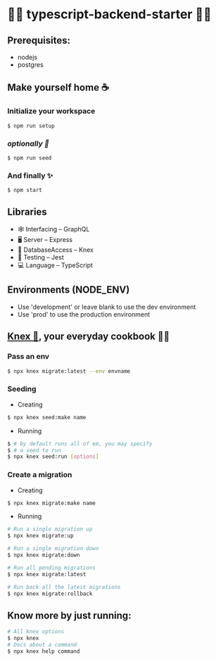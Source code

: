 # 🎉🎉 typescript-backend-starter 🎉🎉

## Prerequisites:
 * nodejs
 * postgres

## Make yourself home ☕

### Initialize your workspace
```
$ npm run setup
```

### _optionally 🙂_

```
$ npm run seed
```

### And finally  ✨

```
$ npm start
```

## Libraries
  * 🕸 Interfacing – GraphQL
  * 🖥 Server – Express
  * 💾 DatabaseAccess – Knex
  * 🧪 Testing – Jest
  * 💻 Language – TypeScript
## Environments (NODE_ENV)
  * Use 'development' or leave blank to use the dev environment
  * Use 'prod' to use the production environment

## [Knex 💾](https://knexjs.org/), your everyday cookbook 🧑‍🍳 

### Pass an env 
```bash
$ npx knex migrate:latest --env envname
```
### Seeding

* Creating 
```bash
$ npx knex seed:make name
```
* Running
```bash
$ # by default runs all of em, you may specify
$ # a seed to run
$ npx knex seed:run [options]
```
### Create a migration 
* Creating
```bash
$ npx knex migrate:make name
```
* Running
```bash
# Run a single migration up
$ npx knex migrate:up 

# Run a single migration down
$ npx knex migrate:down

# Run all pending migrations
$ npx knex migrate:latest 

# Run back all the latest migrations
$ npx knex migrate:rollback
```


## Know more by just running:

```bash
# All knex options
$ npx knex
# Docs about a command
$ npx knex help command
```